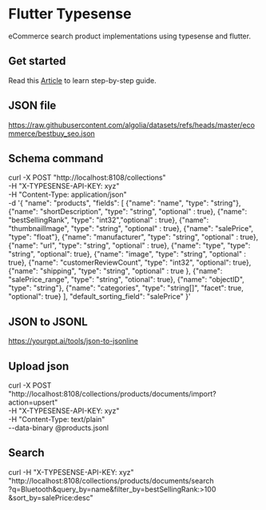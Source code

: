 # Flutter Typesense 
eCommerce search product implementations using typesense and flutter.
## Get started
Read this [Article](https://coding-buddy.com/post/how-to-integrate-typesense-search-api-in-flutter-creating-ecommerce-app-using-typesense-flutter-and-bloc) to learn step-by-step guide.

## JSON file
https://raw.githubusercontent.com/algolia/datasets/refs/heads/master/ecommerce/bestbuy_seo.json

## Schema command
curl -X POST "http://localhost:8108/collections" \
-H "X-TYPESENSE-API-KEY: xyz" \
-H "Content-Type: application/json" \
-d '{
    "name": "products",
    "fields": [
        {"name": "name", "type": "string"},
        {"name": "shortDescription", "type": "string", "optional" : true},
        {"name": "bestSellingRank", "type": "int32","optional" : true},
        {"name": "thumbnailImage", "type": "string", "optional" : true},
        {"name": "salePrice", "type": "float"},
        {"name": "manufacturer", "type": "string", "optional" : true},
        {"name": "url", "type": "string", "optional" : true},
        {"name": "type", "type": "string", "optional": true},
        {"name": "image", "type": "string", "optional" : true},
        {"name": "customerReviewCount", "type": "int32", "optional": true},
        {"name": "shipping", "type": "string", "optional" : true },
        {"name": "salePrice_range", "type": "string", "otional": true},
        {"name": "objectID", "type": "string"},
        {"name": "categories", "type": "string[]", "facet": true, "optional": true}
    ],
    "default_sorting_field": "salePrice"
}'

## JSON to JSONL
https://yourgpt.ai/tools/json-to-jsonline


## Upload json
curl -X POST "http://localhost:8108/collections/products/documents/import?action=upsert" \
-H "X-TYPESENSE-API-KEY: xyz" \
-H "Content-Type: text/plain" \
--data-binary @products.jsonl


## Search 
curl -H "X-TYPESENSE-API-KEY: xyz" \
"http://localhost:8108/collections/products/documents/search\
?q=Bluetooth&query_by=name&filter_by=bestSellingRank:>100\
&sort_by=salePrice:desc"